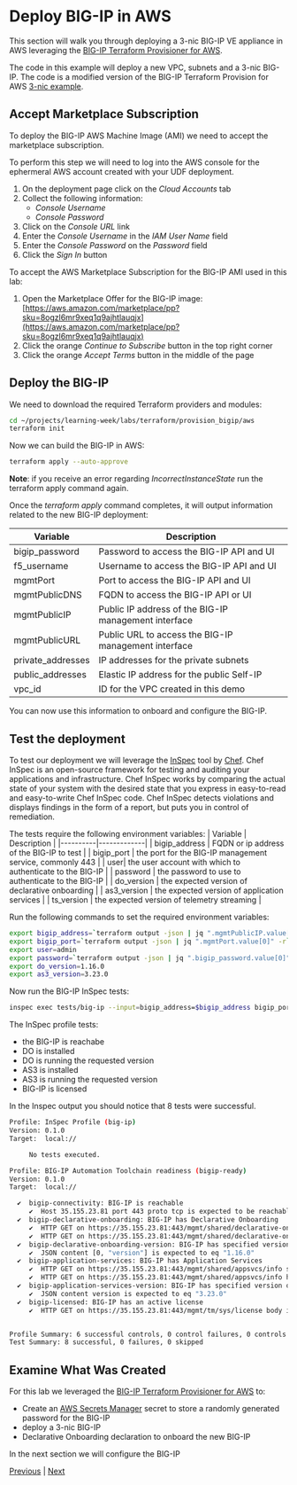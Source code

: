 # Deploy BIG-IP in AWS
This section will walk you through deploying a 3-nic BIG-IP VE appliance in AWS leveraging the [BIG-IP Terraform Provisioner for AWS](https://github.com/f5devcentral/terraform-aws-bigip-module). 

The code in this example will deploy a new VPC, subnets and a 3-nic BIG-IP.  The code is a modified version of the BIG-IP Terraform Provision for AWS [3-nic example](https://github.com/f5devcentral/terraform-aws-bigip-module/tree/master/examples/bigip_aws_3nic_deploy). 

## Accept Marketplace Subscription
To deploy the BIG-IP AWS Machine Image (AMI) we need to accept the marketplace subscription.  

To perform this step we will need to log into the AWS console for the ephermeral AWS account created with your UDF deployment.  
1. On the deployment page click on the *Cloud Accounts* tab
2. Collect the following information:
    - *Console Username*
    - *Console Password*
3. Click on the *Console URL* link
4. Enter the *Console Username* in the *IAM User Name* field
5. Enter the *Console Password* on the *Password* field
6. Click the *Sign In* button

To accept the AWS Marketplace Subscription for the BIG-IP AMI used in this lab:
1. Open the Marketplace Offer for the BIG-IP image: [https://aws.amazon.com/marketplace/pp?sku=8ogzl6mr9xeq1q9ajhtlauqjx](https://aws.amazon.com/marketplace/pp?sku=8ogzl6mr9xeq1q9ajhtlauqjx)
2. Click the orange *Continue to Subscribe* button in the top right corner 
3. Click the orange *Accept Terms* button in the middle of the page


## Deploy the BIG-IP
We need to download the required Terraform providers and modules:
```bash
cd ~/projects/learning-week/labs/terraform/provision_bigip/aws
terraform init
```

Now we can build the BIG-IP in AWS:
```bash
terraform apply --auto-approve
```

**Note**: if you receive an error regarding *IncorrectInstanceState* run the terraform apply command again.

Once the *terraform apply* command completes, it will output information related to the new BIG-IP deployment:

| Variable | Description |
|----------|-------------|
| bigip_password | Password to access the BIG-IP API and UI|
| f5_username | Username to access the BIG-IP API and UI |
| mgmtPort | Port to access the BIG-IP API and UI | 
| mgmtPublicDNS | FQDN to access the BIG-IP API or UI | 
| mgmtPublicIP | Public IP address of the BIG-IP management interface |
| mgmtPublicURL | Public URL to access the BIG-IP management interface |
| private_addresses | IP addresses for the private subnets |
| public_addresses | Elastic IP address for the public Self-IP |
| vpc_id | ID for the VPC created in this demo |

You can now use this information to onboard and configure the BIG-IP.

## Test the deployment
To test our deployment we will leverage the [InSpec](inspec.io) tool by [Chef](https://www.chef.io/). Chef InSpec is an open-source framework for testing and auditing your applications and infrastructure. Chef InSpec works by comparing the actual state of your system with the desired state that you express in easy-to-read and easy-to-write Chef InSpec code. Chef InSpec detects violations and displays findings in the form of a report, but puts you in control of remediation.

The tests require the following environment variables:
| Variable | Description |
|----------|-------------|
| bigip_address | FQDN or ip address of the BIG-IP to test | 
| bigip_port | the port for the BIG-IP management service, commonly 443 |
| user|  the user account with which to authenticate to the BIG-IP |
| password | the password to use to authenticate to the BIG-IP |
| do_version | the expected version of declarative onboarding |
| as3_version | the expected version of application services |
| ts_version | the expected version of telemetry streaming |

Run the following commands to set the required environment variables:
```bash
export bigip_address=`terraform output -json | jq ".mgmtPublicIP.value[0][0]" -r`
export bigip_port=`terraform output -json | jq ".mgmtPort.value[0]" -r`
export user=admin
export password=`terraform output -json | jq ".bigip_password.value[0]" -r`
export do_version=1.16.0
export as3_version=3.23.0
```

Now run the BIG-IP InSpec tests:
```bash
inspec exec tests/big-ip --input=bigip_address=$bigip_address bigip_port=$bigip_port user=$user password=$password do_version=$do_version as3_version=$as3_version
```

The InSpec profile tests:
- the BIG-IP is reachabe
- DO is installed
- DO is running the requested version
- AS3 is installed
- AS3 is running the requested version
- BIG-IP is licensed

In the Inspec output you should notice that 8 tests were successful.  
```bash
Profile: InSpec Profile (big-ip)
Version: 0.1.0
Target:  local://

     No tests executed.

Profile: BIG-IP Automation Toolchain readiness (bigip-ready)
Version: 0.1.0
Target:  local://

  ✔  bigip-connectivity: BIG-IP is reachable
     ✔  Host 35.155.23.81 port 443 proto tcp is expected to be reachable
  ✔  bigip-declarative-onboarding: BIG-IP has Declarative Onboarding
     ✔  HTTP GET on https://35.155.23.81:443/mgmt/shared/declarative-onboarding/info status is expected to cmp == 200
     ✔  HTTP GET on https://35.155.23.81:443/mgmt/shared/declarative-onboarding/info headers.Content-Type is expected to match "application/json"
  ✔  bigip-declarative-onboarding-version: BIG-IP has specified version of Declarative Onboarding
     ✔  JSON content [0, "version"] is expected to eq "1.16.0"
  ✔  bigip-application-services: BIG-IP has Application Services
     ✔  HTTP GET on https://35.155.23.81:443/mgmt/shared/appsvcs/info status is expected to cmp == 200
     ✔  HTTP GET on https://35.155.23.81:443/mgmt/shared/appsvcs/info headers.Content-Type is expected to match "application/json"
  ✔  bigip-application-services-version: BIG-IP has specified version of Application Services
     ✔  JSON content version is expected to eq "3.23.0"
  ✔  bigip-licensed: BIG-IP has an active license
     ✔  HTTP GET on https://35.155.23.81:443/mgmt/tm/sys/license body is expected to match /registrationKey/


Profile Summary: 6 successful controls, 0 control failures, 0 controls skipped
Test Summary: 8 successful, 0 failures, 0 skipped
```

## Examine What Was Created
For this lab we leveraged the [BIG-IP Terraform Provisioner for AWS](https://github.com/f5devcentral/terraform-aws-bigip-module) to: 
- Create an [AWS Secrets Manager](https://us-west-2.console.aws.amazon.com/secretsmanager/home?region=us-west-2#/listSecrets) secret to store a randomly generated password for the BIG-IP
- deploy a 3-nic BIG-IP
- Declarative Onboarding declaration to onboard the new BIG-IP

In the next section we will configure the BIG-IP

[Previous](./setup.md) | [Next](./configure.md)